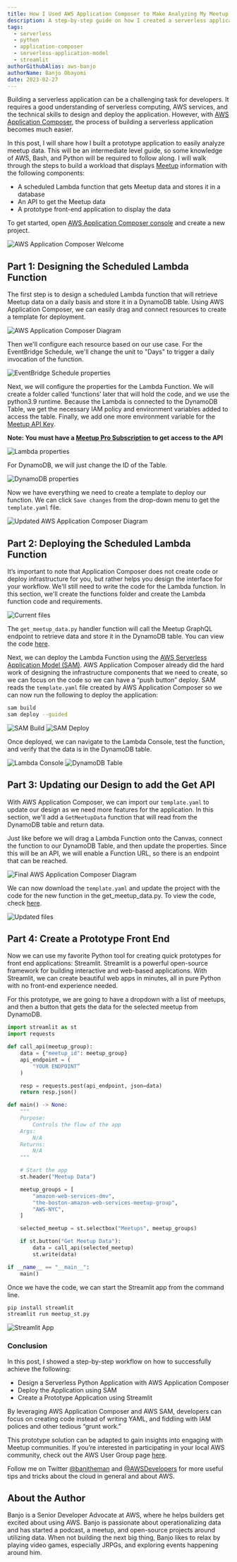```yaml
---
title: How I Used AWS Application Composer to Make Analyzing My Meetup Data Easy
description: A step-by-step guide on how I created a serverless application to retrieve Meetup data.
tags:
  - serverless
  - python
  - application-composer
  - serverless-application-model
  - streamlit
authorGithubAlias: aws-banjo
authorName: Banjo Obayomi
date: 2023-02-27
---
```

Building a serverless application can be a challenging task for developers. It requires a good understanding of serverless computing, AWS services, and the technical skills to design and deploy the application. However, with [AWS Application Composer](https://aws.amazon.com/application-composer/), the process of building a serverless application becomes much easier.

In this post, I will share how I built a prototype application to easily analyze meetup data. This will be an intermediate level guide, so some knowledge of AWS, Bash, and Python will be required to follow along. I will walk through the steps to build a workload that displays [Meetup](https://aws.amazon.com/developer/community/usergroups/) information with the following components:

* A scheduled Lambda function that gets Meetup data and stores it in a database
* An API to get the Meetup data
* A prototype front-end application to display the data

To get started, open [AWS Application Composer console](https://console.aws.amazon.com/composer/home) and create a new project.

![AWS Application Composer Welcome](images/app_comp_intro.png)

## Part 1: Designing the Scheduled Lambda Function

The first step is to design a scheduled Lambda function that will retrieve Meetup data on a daily basis and store it in a DynamoDB table. Using AWS Application Composer, we can easily drag and connect resources to create a template for deployment.

![AWS Application Composer Diagram](images/first_diag.png)

Then we'll configure each resource based on our use case. For the EventBridge Schedule, we'll change the unit to "Days" to trigger a daily invocation of the function.

![EventBridge Schedule properties](images/es_pic.png)

Next, we will configure the properties for the Lambda Function. We will create a folder called ‘functions’ later that will hold the code, and we use the python3.9 runtime. Because the Lambda is connected to the DynamoDB Table, we get the necessary IAM policy and environment variables added to access the table. Finally, we add one more environment variable for the [Meetup API Key](https://www.meetup.com/api/general/).

**Note: You must have a [Meetup Pro Subscription](https://www.meetup.com/lp/meetup-pro-features) to get access to the API**

![Lambda properties](images/lambda_pic.png)

For DynamoDB, we will just change the ID of the Table.

![DynamoDB properties](images/db_pic.png)

Now we have everything we need to create a template to deploy our function. We can click `Save changes` from the drop-down menu to get the `template.yaml` file.

![Updated AWS Application Composer Diagram](images/second_diag.png)

## Part 2:  Deploying the Scheduled Lambda Function

It’s important to note that Application Composer does not create code or deploy infrastructure for you, but rather helps you design the interface for your workflow. We'll still need to write the code for the Lambda function. In this section, we'll create the functions folder and create the Lambda function code and requirements. 

![Current files](images/tree_1.png)

The `get_meetup_data.py` handler function will call the Meetup GraphQL endpoint to retrieve data and store it in the DynamoDB table. You can view the code [here](https://github.com/aws-banjo/serverless_meetup_example/blob/main/functions/load_meetup_data.py).

Next, we can deploy the Lambda Function using the [AWS Serverless Application Model (SAM)](https://aws.amazon.com/serverless/sam/). AWS Application Composer already did the hard work of designing the infrastructure components that we need to create, so we can focus on the code so we can have a “push button” deploy. SAM reads the `template.yaml` file created by AWS Application Composer so we can now run the following to deploy the application:

```bash
sam build
sam deploy --guided
``` 

![SAM Build](images/sam_build.png)
![SAM Deploy](images/sam_deploy.png)

Once deployed, we can navigate to the Lambda Console, test the function, and verify that the data is in the DynamoDB table.

![Lambda Console](images/lambda_console.png)
![DynamoDB Table](images/db_console.png)

## Part 3: Updating our Design to add the Get API

With AWS Application Composer, we can import our `template.yaml` to update our design as we need more features for the application. In this section, we'll add a `GetMeetupData` function that will read from the DynamoDB table and return data.

Just like before we will drag a Lambda Function onto the Canvas, connect the function to our DynamoDB Table, and then update the properties. Since this will be an API, we will enable a Function URL, so there is an endpoint that can be reached.

![Final AWS Application Composer Diagram](images/third_diag.png)

We can now download the `template.yaml` and update the project with the code for the new function in the get_meetup_data.py. To view the code, check [here](https://github.com/aws-banjo/serverless_meetup_example/blob/main/functions/get_meetup_data.py).

![Updated files](images/tree_2.png)

## Part 4: Create a Prototype Front End

Now we can use my favorite Python tool for creating quick prototypes for front end applications: Streamlit. Streamlit is a powerful open-source framework for building interactive and web-based applications. With Streamlit, we can create beautiful web apps in minutes, all in pure Python with no front-end experience needed.

For this prototype, we are going to have a dropdown with a list of meetups, and then a button that gets the data for the selected meetup from DynamoDB.

```python
import streamlit as st
import requests

def call_api(meetup_group):
    data = {"meetup_id": meetup_group}
    api_endpoint = (
        "YOUR ENDPOINT”
    )

    resp = requests.post(api_endpoint, json=data)
    return resp.json()

def main() -> None:
    """
    Purpose:
        Controls the flow of the app
    Args:
        N/A
    Returns:
        N/A
    """

    # Start the app
    st.header("Meetup Data")

    meetup_groups = [
        "amazon-web-services-dmv",
        "the-boston-amazon-web-services-meetup-group",
        "AWS-NYC",
    ]

    selected_meetup = st.selectbox("Meetups", meetup_groups)

    if st.button("Get Meetup Data"):
        data = call_api(selected_meetup)
        st.write(data)

if __name__ == "__main__":
    main()
```

Once we have the code, we can start the Streamlit app from the command line.

```bash
pip install streamlit
streamlit run meetup_st.py
```

![Streamlit App](images/streamlit_app.png)

### Conclusion

In this post, I showed a step-by-step workflow on how to successfully achieve the following:

* Design a Serverless Python Application with AWS Application Composer
* Deploy the Application using SAM
* Create a Prototype Application using Streamlit

By leveraging AWS Application Composer and AWS SAM, developers can focus on creating code instead of writing YAML, and fiddling with IAM polices and other tedious “grunt work.”

This prototype solution can be adapted to gain insights into engaging with Meetup communities. If you’re interested in participating in your local AWS community, check out the AWS User Group page [here](https://aws.amazon.com/developer/community/usergroups/).

Follow me on Twitter [@banjtheman](https://twitter.com/banjtheman) and [@AWSDevelopers](https://twitter.com/awsdevelopers) for more useful tips and tricks about the cloud in general and about AWS.

## About the Author

Banjo is a Senior Developer Advocate at AWS, where he helps builders get excited about using AWS. Banjo is passionate about operationalizing data and has started a podcast, a meetup, and open-source projects around utilizing data. When not building the next big thing, Banjo likes to relax by playing video games, especially JRPGs, and exploring events happening around him.
